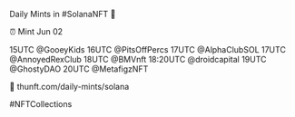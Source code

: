 Daily Mints in #SolanaNFT 🚀

⏰ Mint Jun 02

15UTC @GooeyKids
16UTC @PitsOffPercs
17UTC @AlphaClubSOL
17UTC @AnnoyedRexClub
18UTC @BMVnft
18:20UTC @droidcapital
19UTC @GhostyDAO
20UTC @MetafigzNFT

🔗 thunft.com/daily-mints/solana

#NFTCollections